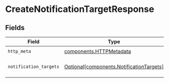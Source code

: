 # CreateNotificationTargetResponse


## Fields

| Field                                                                                      | Type                                                                                       | Required                                                                                   | Description                                                                                |
| ------------------------------------------------------------------------------------------ | ------------------------------------------------------------------------------------------ | ------------------------------------------------------------------------------------------ | ------------------------------------------------------------------------------------------ |
| `http_meta`                                                                                | [components.HTTPMetadata](../../models/components/httpmetadata.md)                         | :heavy_check_mark:                                                                         | N/A                                                                                        |
| `notification_targets`                                                                     | [Optional[components.NotificationTargets]](../../models/components/notificationtargets.md) | :heavy_minus_sign:                                                                         | a list of NotificationTarget objects                                                       |